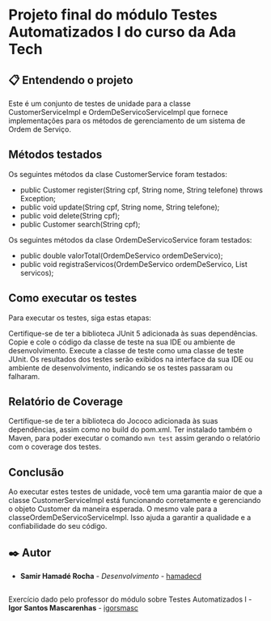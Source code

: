 # Projeto final do módulo Testes Automatizados I do curso da Ada Tech

## 📋 Entendendo o projeto

Este é um conjunto de testes de unidade para a classe CustomerServiceImpl e OrdemDeServicoServiceImpl que fornece implementações para os métodos de gerenciamento de um sistema de Ordem de Serviço.

## Métodos testados
Os seguintes métodos da clase CustomerService foram testados:

- public Customer register(String cpf, String nome, String telefone) throws Exception;
- public void update(String cpf, String nome, String telefone);
- public void delete(String cpf);
- public Customer search(String cpf);

Os seguintes métodos da clase OrdemDeServicoService foram testados:

- public double valorTotal(OrdemDeServico ordemDeServico);
- public void registraServicos(OrdemDeServico ordemDeServico, List<Servico> servicos);

## Como executar os testes
Para executar os testes, siga estas etapas:

Certifique-se de ter a biblioteca JUnit 5 adicionada às suas dependências.
Copie e cole o código da classe de teste na sua IDE ou ambiente de desenvolvimento.
Execute a classe de teste como uma classe de teste JUnit.
Os resultados dos testes serão exibidos na interface da sua IDE ou ambiente de desenvolvimento, indicando se os testes passaram ou falharam.

## Relatório de Coverage
Certifique-se de ter a biblioteca do Jococo adicionada às suas dependências, assim como no build do pom.xml.
Ter instalado também o Maven, para poder executar o comando ```mvn test``` assim gerando o relatório com o coverage dos testes.

## Conclusão
Ao executar estes testes de unidade, você tem uma garantia maior de que a classe CustomerServiceImpl está funcionando corretamente e gerenciando o objeto Customer da maneira esperada. O mesmo vale para a classeOrdemDeServicoServiceImpl. Isso ajuda a garantir a qualidade e a confiabilidade do seu código.

## ✒️ Autor

* **Samir Hamadé Rocha** - *Desenvolvimento* - [hamadecd](https://github.com/hamadecd)

## 

Exercício dado pelo professor do módulo sobre Testes Automatizados I - **Igor Santos Mascarenhas** - [igorsmasc](https://github.com/igorsmasc)
